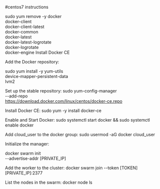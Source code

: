 #centos7 instructions

sudo yum remove -y docker \
                  docker-client \
                  docker-client-latest \
                  docker-common \
                  docker-latest \
                  docker-latest-logrotate \
                  docker-logrotate \
                  docker-engine
Install Docker CE

Add the Docker repository:

sudo yum install -y yum-utils \
  device-mapper-persistent-data \
  lvm2

Set up the stable repository:
sudo yum-config-manager \
    --add-repo \
    https://download.docker.com/linux/centos/docker-ce.repo

Install Docker CE:
sudo yum -y install docker-ce

Enable and Start Docker:
sudo systemctl start docker && sudo systemctl enable docker

Add cloud_user to the docker group:
sudo usermod -aG docker cloud_user

Initialize the manager:

docker swarm init \
--advertise-addr [PRIVATE_IP]

Add the worker to the cluster:
docker swarm join --token [TOKEN] \
[PRIVATE_IP]:2377

List the nodes in the swarm:
docker node ls

